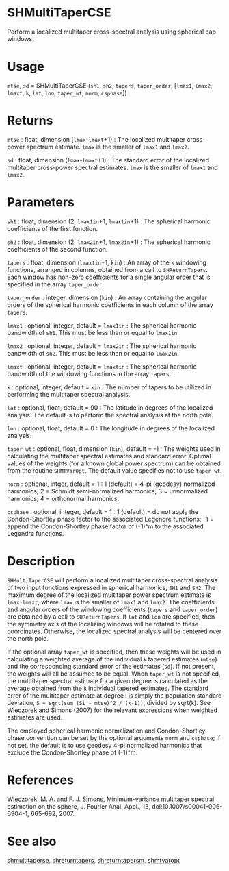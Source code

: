 # SHMultiTaperCSE

Perform a localized multitaper cross-spectral analysis using spherical cap windows.

# Usage

`mtse`, `sd` = SHMultiTaperCSE (`sh1`, `sh2`, `tapers`, `taper_order`, [`lmax1`, `lmax2`, `lmaxt`, `k`, `lat`, `lon`, `taper_wt`, `norm`, `csphase`])

# Returns

`mtse` : float, dimension (`lmax`-`lmaxt`+1)
:   The localized multitaper cross-power spectrum estimate. `lmax` is the smaller of `lmax1` and `lmax2`.

`sd` : float, dimension (`lmax`-`lmaxt`+1)
:   The standard error of the localized multitaper cross-power spectral estimates. `lmax` is the smaller of `lmax1` and `lmax2`.

# Parameters

`sh1` : float, dimension (2, `lmax1in`+1, `lmax1in`+1)
:   The spherical harmonic coefficients of the first function.

`sh2` : float, dimension (2, `lmax2in`+1, `lmax2in`+1)
:   The spherical harmonic coefficients of the second function.

`tapers` : float, dimension (`lmaxtin`+1, `kin`)
:   An array of the `k` windowing functions, arranged in columns, obtained from a call to `SHReturnTapers`. Each window has non-zero coefficients for a single angular order that is specified in the array `taper_order`.

`taper_order` : integer, dimension (`kin`)
:   An array containing the angular orders of the spherical harmonic coefficients in each column of the array `tapers`.

`lmax1` : optional, integer, default = `lmax1in`
:   The spherical harmonic bandwidth of `sh1`. This must be less than or equal to `lmax1in`.

`lmax2` : optional, integer, default = `lmax2in`
:   The spherical harmonic bandwidth of `sh2`. This must be less than or equal to `lmax2in`.

`lmaxt` : optional, integer, default = `lmaxtin`
:   The spherical harmonic bandwidth of the windowing functions in the array `tapers`.

`k` : optional, integer, default = `kin`
:   The number of tapers to be utilized in performing the multitaper spectral analysis.

`lat` : optional, float, default = 90
:   The latitude in degrees of the localized analysis. The default is to perform the spectral analysis at the north pole.

`lon` : optional, float, default = 0
:   The longitude in degrees of the localized analysis.

`taper_wt` : optional, float, dimension (`kin`), default = -1
:   The weights used in calculating the multitaper spectral estimates and standard error. Optimal values of the weights (for a known global power spectrum) can be obtained from the routine `SHMTVarOpt`. The default value specifies not to use `taper_wt`.

`norm` : optional, intger, default = 1
:   1 (default) = 4-pi (geodesy) normalized harmonics; 2 = Schmidt semi-normalized harmonics; 3 = unnormalized harmonics; 4 = orthonormal harmonics.

`csphase` : optional, integer, default = 1
:   1 (default) = do not apply the Condon-Shortley phase factor to the associated Legendre functions; -1 = append the Condon-Shortley phase factor of (-1)^m to the associated Legendre functions.

# Description

`SHMultiTaperCSE` will perform a localized multitaper cross-spectral analysis of two input functions expressed in spherical harmonics, `SH1` and `SH2`. The maximum degree of the localized multitaper power spectrum estimate is `lmax-lmaxt`, where `lmax` is the smaller of `lmax1` and `lmax2`. The coefficients and angular orders of the windowing coefficients (`tapers` and `taper_order`) are obtained by a call to `SHReturnTapers`. If `lat` and `lon` are specified, then the symmetry axis of the localizing windows will be rotated to these coordinates. Otherwise, the localized spectral analysis will be centered over the north pole.

If the optional array `taper_wt` is specified, then these weights will be used in calculating a weighted average of the individual `k` tapered estimates (`mtse`) and the corresponding standard error of the estimates (`sd`). If not present, the weights will all be assumed to be equal. When `taper_wt` is not specified, the mutltitaper spectral estimate for a given degree is calculated as the average obtained from the `k` individual tapered estimates. The standard error of the multitaper estimate at degree l is simply the population standard deviation, `S = sqrt(sum (Si - mtse)^2 / (k-1))`, divided by sqrt(`k`). See Wieczorek and Simons (2007) for the relevant expressions when weighted estimates are used.

The employed spherical harmonic normalization and Condon-Shortley phase convention can be set by the optional arguments `norm` and `csphase`; if not set, the default is to use geodesy 4-pi normalized harmonics that exclude the Condon-Shortley phase of (-1)^m.

# References

Wieczorek, M. A. and F. J. Simons, Minimum-variance multitaper spectral estimation on the sphere, J. Fourier Anal. Appl., 13, doi:10.1007/s00041-006-6904-1, 665-692, 2007.

# See also

[shmultitaperse](pyshmultitaperse.html), [shreturntapers](pyshreturntapers.html), [shreturntapersm](pyshreturntapersm.html), [shmtvaropt](pyshmtvaropt.html)
